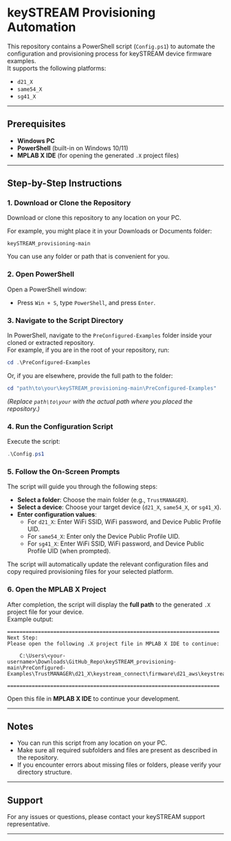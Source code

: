 # keySTREAM Provisioning Automation

This repository contains a PowerShell script (`Config.ps1`) to automate the configuration and provisioning process for keySTREAM device firmware examples.  
It supports the following platforms:
- `d21_X`
- `same54_X`
- `sg41_X`

---

## Prerequisites

- **Windows PC**
- **PowerShell** (built-in on Windows 10/11)
- **MPLAB X IDE** (for opening the generated `.X` project files)

---

## Step-by-Step Instructions

### 1. Download or Clone the Repository

Download or clone this repository to any location on your PC.

For example, you might place it in your Downloads or Documents folder:
```
keySTREAM_provisioning-main
```
You can use any folder or path that is convenient for you.
### 2. Open PowerShell

Open a PowerShell window:
- Press `Win + S`, type `PowerShell`, and press `Enter`.
### 3. Navigate to the Script Directory

In PowerShell, navigate to the `PreConfigured-Examples` folder inside your cloned or extracted repository.  
For example, if you are in the root of your repository, run:

```powershell
cd .\PreConfigured-Examples
```

Or, if you are elsewhere, provide the full path to the folder:

```powershell
cd "path\to\your\keySTREAM_provisioning-main\PreConfigured-Examples"
```

*(Replace `path\to\your` with the actual path where you placed the repository.)*

### 4. Run the Configuration Script

Execute the script:
```powershell
.\Config.ps1
```

### 5. Follow the On-Screen Prompts

The script will guide you through the following steps:

- **Select a folder**: Choose the main folder (e.g., `TrustMANAGER`).
- **Select a device**: Choose your target device (`d21_X`, `same54_X`, or `sg41_X`).
- **Enter configuration values**:
  - For `d21_X`: Enter WiFi SSID, WiFi password, and Device Public Profile UID.
  - For `same54_X`: Enter only the Device Public Profile UID.
  - For `sg41_X`: Enter WiFi SSID, WiFi password, and Device Public Profile UID (when prompted).

The script will automatically update the relevant configuration files and copy required provisioning files for your selected platform.

### 6. Open the MPLAB X Project

After completion, the script will display the **full path** to the generated `.X` project file for your device.  
Example output:
```
=====================================================================
Next Step:
Please open the following .X project file in MPLAB X IDE to continue:

    C:\Users\<your-username>\Downloads\GitHub_Repo\keySTREAM_provisioning-main\PreConfigured-Examples\TrustMANAGER\d21_X\keystream_connect\firmware\d21_aws\keystream_aws_d21.X

=====================================================================
```
Open this file in **MPLAB X IDE** to continue your development.

---

## Notes

- You can run this script from any location on your PC.
- Make sure all required subfolders and files are present as described in the repository.
- If you encounter errors about missing files or folders, please verify your directory structure.

---

## Support

For any issues or questions, please contact your keySTREAM support representative.

---